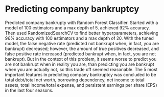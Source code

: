 # Predicting company bankruptcy
Predicted company bankrupty with Random Forest Classifier. 
Started with a model of 100 estimators and a max depth of 5, achieved 92% accuracy. 
Then used RandomizedSearchCV to find better hyperparameters, achieving 96% accuracy with 100 estimators and a max depth of 20.
With the tuned model, the false negative rate (predicted not bankrupt when, in fact, you are bankrupt) decreased; however, the amount of true positives decreased, and false positive rate increased (predicted bankrupt when, in fact, you are not bankrupt). But in the context of this problem, it seems worse to predict you are not bankrupt when in reality you are, than predicting you are bankrupt when you are actually not, so this trade off seemed reasonable. 
The 5 most important features in predicting company bankruptcy was concluded to be total debt/total net worth, borrowing dependency, net income to total assets, total income/total expense, and persistent earnings per share (EPS) in the last four seasons.

